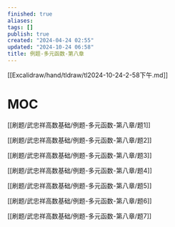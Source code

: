 ```yaml
---
finished: true
aliases: 
tags: []
publish: true
created: "2024-04-24 02:55"
updated: "2024-10-24 06:58"
title: 例题-多元函数-第八章
---
```

[[Excalidraw/hand/tldraw/tl2024-10-24-2-58下午.md]]

# MOC

[[刷题/武忠祥高数基础/例题-多元函数-第八章/题1]] 

[[刷题/武忠祥高数基础/例题-多元函数-第八章/题2]] 

[[刷题/武忠祥高数基础/例题-多元函数-第八章/题3]] 

[[刷题/武忠祥高数基础/例题-多元函数-第八章/题4]]

[[刷题/武忠祥高数基础/例题-多元函数-第八章/题5]] 

[[刷题/武忠祥高数基础/例题-多元函数-第八章/题6]] 

[[刷题/武忠祥高数基础/例题-多元函数-第八章/题7]]
